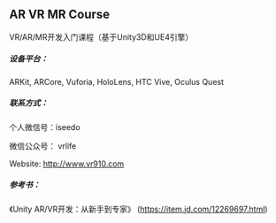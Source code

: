 ## AR VR MR Course

VR/AR/MR开发入门课程（基于Unity3D和UE4引擎）

##### 设备平台：
ARKit, ARCore, Vuforia, HoloLens, HTC Vive, Oculus Quest

##### 联系方式：

个人微信号：iseedo

微信公众号： vrlife

Website: http://www.vr910.com



##### 参考书：

《Unity AR/VR开发：从新手到专家》
(https://item.jd.com/12269697.html)
